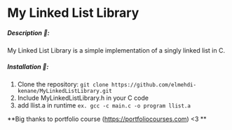 # My Linked List Library
##### Description 📄:
My Linked List Library is a simple implementation of a singly linked list in C.

##### Installation 🔰:
1. Clone the repository: ``` git clone https://github.com/elmehdi-kenane/MyLinkedListLibrary.git ```
2. Include MyLinkedListLibrary.h in your C code
3. add llist.a in runtime
`ex. gcc -c main.c -o program llist.a`

**Big thanks to portfolio course (https://portfoliocourses.com) <3 **